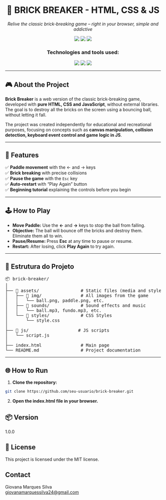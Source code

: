 <h1 align="center">🧱 BRICK BREAKER - HTML, CSS & JS</h1>

<p align="center"><em>Relive the classic brick-breaking game – right in your browser, simple and addictive</em></p>

<p align="center">
  <img src="https://img.shields.io/badge/last%20commit-june-blue?style=flat-square" />
  <img src="https://img.shields.io/badge/javascript-81.9%25-F7DF1E?style=flat-square&logo=javascript&logoColor=black" />
  <img src="https://img.shields.io/badge/technologies--3-blue?style=flat-square" />
</p>

<h3 align="center">Technologies and tools used:</h3>

<p align="center">
  <img src="https://img.shields.io/badge/HTML5-E34F26?style=for-the-badge&logo=html5&logoColor=white" />
  <img src="https://img.shields.io/badge/CSS3-1572B6?style=for-the-badge&logo=css3&logoColor=white" />
  <img src="https://img.shields.io/badge/JavaScript-F7DF1E?style=for-the-badge&logo=javascript&logoColor=black" />
</p>

---

## 🎮 About the Project

**Brick Breaker** is a web version of the classic brick-breaking game, developed with **pure HTML, CSS and JavaScript**, without external libraries. The goal is to destroy all the bricks on the screen using a bouncing ball, without letting it fall.

The project was created independently for educational and recreational purposes, focusing on concepts such as **canvas manipulation, collision detection, keyboard event control and game logic in JS**.

---

## 🧠 Features

✅ **Paddle movement** with the ← and → keys <br>
✅ **Brick breaking** with precise collisions <Br>
✅ **Pause the game** with the `Esc` key <br>
✅ **Auto-restart** with “Play Again” button <br>
✅ **Beginning tutorial** explaining the controls before you begin 

---

## 🕹️ How to Play

- **Move Paddle:** Use the **←** and **→** keys to stop the ball from falling.
- **Objective:** The ball will bounce off the bricks and destroy them. Eliminate them all to win.
- **Pause/Resume:** Press **Esc** at any time to pause or resume.
- **Restart:** After losing, click **Play Again** to try again.

---

## 📂 Estrutura do Projeto
<pre>📦 brick-breaker/
│
├── 📁 assets/                # Static files (media and styles)
│   ├── 📁 img/               # All images from the game
│   │   └── ball.png, paddle.png, etc.
│   ├── 📁 sounds/            # Sound effects and music
│   │   └── ball.mp3, fundo.mp3, etc.
│   └── 📁 styles/            # CSS Styles
│       └── style.css
│
├── 📁 js/                   # JS scripts                                                
│   └── script.js
│
├── index.html               # Main page
└── README.md                # Project documentation
</pre>

---

## 🌐 How to Run

1. **Clone the repository:**
```bash
git clone https://github.com/seu-usuario/brick-breaker.git
```

2. **Open the index.html file in your browser.**

<h2>📦 Version</h2>
<p>1.0.0</p>

<h2>📄 License</h2>
<p>This project is licensed under the MIT license.</p>

## Contact ##
Giovana Marques Silva <br>
giovanamarquessilva24@gmail.com
